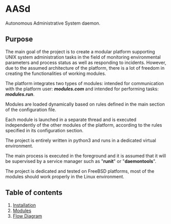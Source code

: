 # AASd

Autonomous Administrative System daemon.

## Purpose

The main goal of the project is to create a modular platform supporting UNIX system administration tasks in the field of monitoring environmental parameters and process status as well as responding to incidents. However, due to the assumed architecture of the platform, there is a lot of freedom in creating the functionalities of working modules.

The platform integrates two types of modules: intended for communication with the platform user: **_modules.com_** and intended for performing tasks: **_modules.run_**.

Modules are loaded dynamically based on rules defined in the main section of the configuration file.

Each module is launched in a separate thread and is executed independently of the other modules of the platform, according to the rules specified in its configuration section.

The project is entirely written in python3 and runs in a dedicated virtual environment.

The main process is executed in the foreground and it is assumed that it will be supervised by a service manager such as "**runit**" or "**daemontools**".

The project is dedicated and tested on FreeBSD platforms, most of the modules should work properly in the Linux environment.

## Table of contents

1. [Installation](https://github.com/Szumak75/AASd/blob/master/docs/Installation.md)
1. [Modules](https://github.com/Szumak75/AASd/blob/master/docs/Modules.md)
1. [Flow Diagram](https://github.com/Szumak75/AASd/blob/master/docs/Flow.md)
